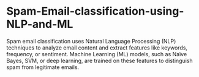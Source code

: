 # Spam-Email-classification-using-NLP-and-ML
Spam email classification uses Natural Language Processing (NLP) techniques to analyze email content and extract features like keywords, frequency, or sentiment. Machine Learning (ML) models, such as Naïve Bayes, SVM, or deep learning, are trained on these features to distinguish spam from legitimate emails.
